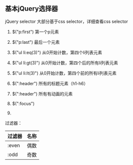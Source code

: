 
## 基本jQuery选择器
jQuery selector 大部分基于css selector，详细查看css selector

1. $("p:first") 第一个p元素
2. $("p:last") 最后一个元素
3. $("ul li:eq(3)") 从0开始计数，第四个li列表元素
4. $("ul li:gt(3)") 从0开始计数，第四个后的所有li列表元素
5. $("ul li:lt(3)")  从0开始计数，第四个前的所有li列表元素
6. $(":header") 所有的标题元素（h1-h6）
7. $(":header") 所有有动画的元素
8. $(":focus") 


4.
过滤器：

| 过滤器 | 名称 |
| ------ | ---- |
| :even  | 偶数 |
| :odd   | 奇数 |
